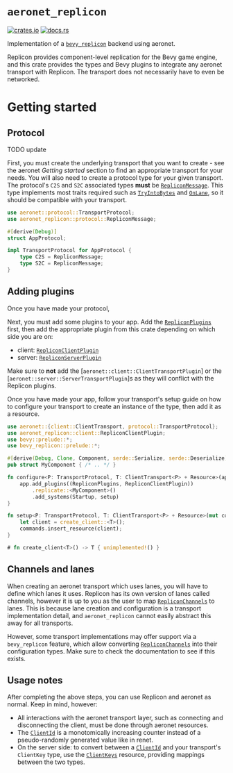 # `aeronet_replicon`

[![crates.io](https://img.shields.io/crates/v/aeronet_replicon.svg)](https://crates.io/crates/aeronet_replicon)
[![docs.rs](https://img.shields.io/docsrs/aeronet_replicon)](https://docs.rs/aeronet_replicon)

Implementation of a [`bevy_replicon`](https://github.com/projectharmonia/bevy_replicon) backend
using aeronet.

Replicon provides component-level replication for the Bevy game engine, and this crate provides the
types and Bevy plugins to integrate any aeronet transport with Replicon. The transport does not
necessarily have to even be networked.

# Getting started

## Protocol

TODO update

First, you must create the underlying transport that you want to create - see the aeronet *Getting
started* section to find an appropriate transport for your needs. You will also need to create a
protocol type for your given transport. The protocol's `C2S` and `S2C` associated types **must** be
[`RepliconMessage`]. This type implements most traits required such as [`TryIntoBytes`] and
[`OnLane`], so it should be compatible with your transport.

```rs
use aeronet::protocol::TransportProtocol;
use aeronet_replicon::protocol::RepliconMessage;

#[derive(Debug)]
struct AppProtocol;

impl TransportProtocol for AppProtocol {
    type C2S = RepliconMessage;
    type S2C = RepliconMessage;
}
```

## Adding plugins

Once you have made your protocol, 

Next, you must add some plugins to your app. Add the [`RepliconPlugins`] first, then add the 
appropriate plugin from this crate depending on which side you are on:
* client: [`RepliconClientPlugin`]
* server: [`RepliconServerPlugin`]

Make sure to **not** add the [`aeronet::client::ClientTransportPlugin`] or the
[`aeronet::server::ServerTransportPlugin`]s as they will conflict with the Replicon plugins.

Once you have made your app, follow your transport's setup guide on how to configure your transport
to create an instance of the type, then add it as a resource.

```rs
use aeronet::{client::ClientTransport, protocol::TransportProtocol};
use aeronet_replicon::client::RepliconClientPlugin;
use bevy::prelude::*;
use bevy_replicon::prelude::*;

#[derive(Debug, Clone, Component, serde::Serialize, serde::Deserialize)]
pub struct MyComponent { /* .. */ }

fn configure<P: TransportProtocol, T: ClientTransport<P> + Resource>(app: &mut App) {
    app.add_plugins((RepliconPlugins, RepliconClientPlugin))
        .replicate::<MyComponent>()
        .add_systems(Startup, setup)
}

fn setup<P: TransportProtocol, T: ClientTransport<P> + Resource>(mut commands: Commands) {
    let client = create_client::<T>();
    commands.insert_resource(client);
}

# fn create_client<T>() -> T { unimplemented!() }
```

## Channels and lanes

When creating an aeronet transport which uses lanes, you will have to define which lanes it uses.
Replicon has its own version of lanes called channels, however it is up to you as the user to map
[`RepliconChannels`] to lanes. This is because lane creation and configuration is a transport
implementation detail, and `aeronet_replicon` cannot easily abstract this away for all transports.

However, some transport implementations may offer support via a `bevy_replicon` feature, which allow
converting [`RepliconChannels`] into their configuration types. Make sure to check the documentation
to see if this exists.

## Usage notes

After completing the above steps, you can use Replicon and aeronet as normal. Keep in mind, however:
* All interactions with the aeronet transport layer, such as connecting and disconnecting the
  client, must be done through aeronet resources.
* The [`ClientId`] is a monotomically increasing counter instead of a pseudo-randomly generated
  value like in renet.
* On the server side: to convert between a [`ClientId`] and your transport's `ClientKey` type, use
  the [`ClientKeys`] resource, providing mappings between the two types.

[`RepliconMessage`]: protocol::RepliconMessage
[`OnLane`]: aeronet::lane::OnLane
[`TryIntoBytes`]: aeronet::message::TryIntoBytes
[`RepliconPlugins`]: bevy_replicon::RepliconPlugins
[`ClientId`]: bevy_replicon::core::ClientId
[`RepliconClientPlugin`]: client::RepliconClientPlugin
[`RepliconServerPlugin`]: server::RepliconServerPlugin
[`RepliconChannels`]: bevy_replicon::core::replicon_channels::RepliconChannels
[`ClientKeys`]: server::ClientKeys
